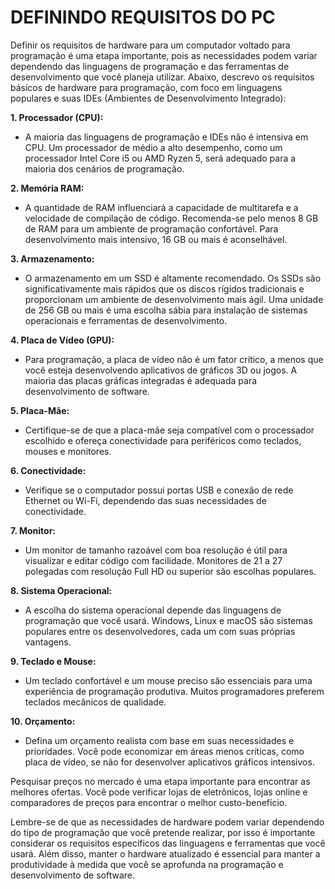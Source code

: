# DEFININDO REQUISITOS DO PC
Definir os requisitos de hardware para um computador voltado para programação é uma etapa importante, pois as necessidades podem variar dependendo das linguagens de programação e das ferramentas de desenvolvimento que você planeja utilizar. Abaixo, descrevo os requisitos básicos de hardware para programação, com foco em linguagens populares e suas IDEs (Ambientes de Desenvolvimento Integrado):

**1. Processador (CPU):**
   - A maioria das linguagens de programação e IDEs não é intensiva em CPU. Um processador de médio a alto desempenho, como um processador Intel Core i5 ou AMD Ryzen 5, será adequado para a maioria dos cenários de programação.

**2. Memória RAM:**
   - A quantidade de RAM influenciará a capacidade de multitarefa e a velocidade de compilação de código. Recomenda-se pelo menos 8 GB de RAM para um ambiente de programação confortável. Para desenvolvimento mais intensivo, 16 GB ou mais é aconselhável.

**3. Armazenamento:**
   - O armazenamento em um SSD é altamente recomendado. Os SSDs são significativamente mais rápidos que os discos rígidos tradicionais e proporcionam um ambiente de desenvolvimento mais ágil. Uma unidade de 256 GB ou mais é uma escolha sábia para instalação de sistemas operacionais e ferramentas de desenvolvimento.

**4. Placa de Vídeo (GPU):**
   - Para programação, a placa de vídeo não é um fator crítico, a menos que você esteja desenvolvendo aplicativos de gráficos 3D ou jogos. A maioria das placas gráficas integradas é adequada para desenvolvimento de software.

**5. Placa-Mãe:**
   - Certifique-se de que a placa-mãe seja compatível com o processador escolhido e ofereça conectividade para periféricos como teclados, mouses e monitores.

**6. Conectividade:**
   - Verifique se o computador possui portas USB e conexão de rede Ethernet ou Wi-Fi, dependendo das suas necessidades de conectividade.

**7. Monitor:**
   - Um monitor de tamanho razoável com boa resolução é útil para visualizar e editar código com facilidade. Monitores de 21 a 27 polegadas com resolução Full HD ou superior são escolhas populares.

**8. Sistema Operacional:**
   - A escolha do sistema operacional depende das linguagens de programação que você usará. Windows, Linux e macOS são sistemas populares entre os desenvolvedores, cada um com suas próprias vantagens.

**9. Teclado e Mouse:**
   - Um teclado confortável e um mouse preciso são essenciais para uma experiência de programação produtiva. Muitos programadores preferem teclados mecânicos de qualidade.

**10. Orçamento:**
   - Defina um orçamento realista com base em suas necessidades e prioridades. Você pode economizar em áreas menos críticas, como placa de vídeo, se não for desenvolver aplicativos gráficos intensivos.

Pesquisar preços no mercado é uma etapa importante para encontrar as melhores ofertas. Você pode verificar lojas de eletrônicos, lojas online e comparadores de preços para encontrar o melhor custo-benefício.

Lembre-se de que as necessidades de hardware podem variar dependendo do tipo de programação que você pretende realizar, por isso é importante considerar os requisitos específicos das linguagens e ferramentas que você usará. Além disso, manter o hardware atualizado é essencial para manter a produtividade à medida que você se aprofunda na programação e desenvolvimento de software.